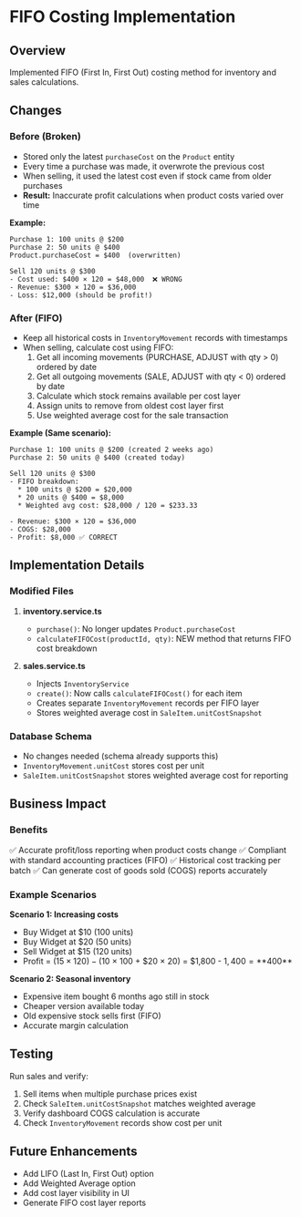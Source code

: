 # FIFO Costing Implementation

## Overview

Implemented FIFO (First In, First Out) costing method for inventory and sales calculations.

## Changes

### Before (Broken)

- Stored only the latest `purchaseCost` on the `Product` entity
- Every time a purchase was made, it overwrote the previous cost
- When selling, it used the latest cost even if stock came from older purchases
- **Result:** Inaccurate profit calculations when product costs varied over time

**Example:**

```
Purchase 1: 100 units @ $200
Purchase 2: 50 units @ $400
Product.purchaseCost = $400  (overwritten)

Sell 120 units @ $300
- Cost used: $400 × 120 = $48,000  ❌ WRONG
- Revenue: $300 × 120 = $36,000
- Loss: $12,000 (should be profit!)
```

### After (FIFO)

- Keep all historical costs in `InventoryMovement` records with timestamps
- When selling, calculate cost using FIFO:
  1. Get all incoming movements (PURCHASE, ADJUST with qty > 0) ordered by date
  2. Get all outgoing movements (SALE, ADJUST with qty < 0) ordered by date
  3. Calculate which stock remains available per cost layer
  4. Assign units to remove from oldest cost layer first
  5. Use weighted average cost for the sale transaction

**Example (Same scenario):**

```
Purchase 1: 100 units @ $200 (created 2 weeks ago)
Purchase 2: 50 units @ $400 (created today)

Sell 120 units @ $300
- FIFO breakdown:
  * 100 units @ $200 = $20,000
  * 20 units @ $400 = $8,000
  * Weighted avg cost: $28,000 / 120 = $233.33

- Revenue: $300 × 120 = $36,000
- COGS: $28,000
- Profit: $8,000 ✅ CORRECT
```

## Implementation Details

### Modified Files

1. **inventory.service.ts**
   - `purchase()`: No longer updates `Product.purchaseCost`
   - `calculateFIFOCost(productId, qty)`: NEW method that returns FIFO cost breakdown

2. **sales.service.ts**
   - Injects `InventoryService`
   - `create()`: Now calls `calculateFIFOCost()` for each item
   - Creates separate `InventoryMovement` records per FIFO layer
   - Stores weighted average cost in `SaleItem.unitCostSnapshot`

### Database Schema

- No changes needed (schema already supports this)
- `InventoryMovement.unitCost` stores cost per unit
- `SaleItem.unitCostSnapshot` stores weighted average cost for reporting

## Business Impact

### Benefits

✅ Accurate profit/loss reporting when product costs change
✅ Compliant with standard accounting practices (FIFO)
✅ Historical cost tracking per batch
✅ Can generate cost of goods sold (COGS) reports accurately

### Example Scenarios

**Scenario 1: Increasing costs**

- Buy Widget at $10 (100 units)
- Buy Widget at $20 (50 units)
- Sell Widget at $15 (120 units)
- Profit = ($15 × 120) - ($10 × 100 + $20 × 20) = $1,800 - $1,400 = **$400**

**Scenario 2: Seasonal inventory**

- Expensive item bought 6 months ago still in stock
- Cheaper version available today
- Old expensive stock sells first (FIFO)
- Accurate margin calculation

## Testing

Run sales and verify:

1. Sell items when multiple purchase prices exist
2. Check `SaleItem.unitCostSnapshot` matches weighted average
3. Verify dashboard COGS calculation is accurate
4. Check `InventoryMovement` records show cost per unit

## Future Enhancements

- Add LIFO (Last In, First Out) option
- Add Weighted Average option
- Add cost layer visibility in UI
- Generate FIFO cost layer reports
